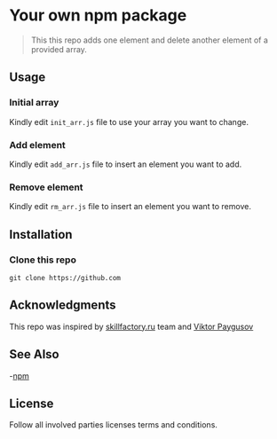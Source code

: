 # Your own npm package

> This this repo adds one element and delete another element of a provided array.   

## Usage 
### Initial array
Kindly edit `init_arr.js` file to use your array you want to change.
### Add element
Kindly edit `add_arr.js` file to insert an element you want to add.
### Remove element
Kindly edit `rm_arr.js` file to insert an element you want to remove.
## Installation
### Clone this repo
```shell
git clone https://github.com
```
## Acknowledgments
This repo was inspired by [skillfactory.ru](https://skillfactory.ru/devops#syllabus) team and [Viktor Paygusov](https://github.com/vic-pay/sf__npm_array_payva)
## See Also
-[npm](https://www.npmjs.com/)
## License
Follow all involved parties licenses terms and conditions.